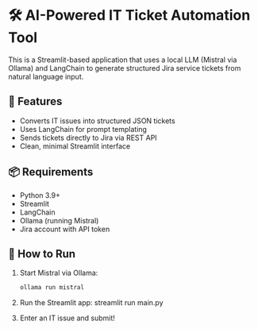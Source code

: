 # 🛠️ AI-Powered IT Ticket Automation Tool

This is a Streamlit-based application that uses a local LLM (Mistral via Ollama) and LangChain to generate structured Jira service tickets from natural language input.

## 🔧 Features
- Converts IT issues into structured JSON tickets
- Uses LangChain for prompt templating
- Sends tickets directly to Jira via REST API
- Clean, minimal Streamlit interface

## 📦 Requirements
- Python 3.9+
- Streamlit
- LangChain
- Ollama (running Mistral)
- Jira account with API token

## 🚀 How to Run
1. Start Mistral via Ollama:
   ```bash
   ollama run mistral
2. Run the Streamlit app: streamlit run main.py

3. Enter an IT issue and submit!

